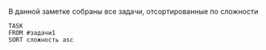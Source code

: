 В данной заметке собраны все задачи, отсортированные по сложности
```dataview
TASK
FROM #задачи1
SORT сложность asc
```